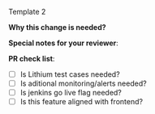 Template 2

**Why this change is needed?**

<!-- A short phrase about what the PR does. It should be short and simple, as a more complex explanation should require multiple PRs (we should have a PR only affect one thing) -->

**Special notes for your reviewer**:

<!-- What should the reviewer be aware of ? Pitfalls etc... ? -->

**PR check list**:
- [ ] Is Lithium test cases needed?
- [ ] Is aditional monitoring/alerts needed?
- [ ] Is jenkins go live flag needed?
- [ ] Is this feature aligned with frontend?
